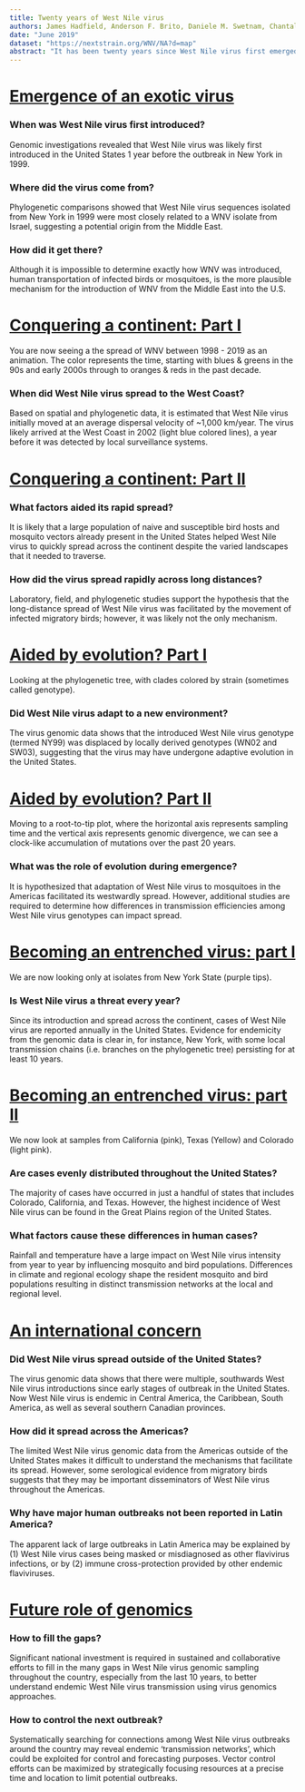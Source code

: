 ```yaml
---
title: Twenty years of West Nile virus
authors: James Hadfield, Anderson F. Brito, Daniele M. Swetnam, Chantal B.F. Vogels, Ryan E. Tokarz, Kristian G. Andersen, Ryan C. Smith, Trevor Bedford, Nathan D. Grubaugh
date: "June 2019"
dataset: "https://nextstrain.org/WNV/NA?d=map"
abstract: "It has been twenty years since West Nile virus first emerged in the Americas, and since then, little progress has been made to control outbreaks caused by this virus. Using Nextstrain, we investigate the emergence of West Nile virus in the United States, followed by its rapid spread, evolution in a new environment, establishment of endemic transmission, and subsequent international spread."
---
```




# [Emergence of an exotic virus](https://nextstrain.org/WNV/NA?c=num_date&dmax=1998-12-01&dmin=1995-11-18&f_country=Israel,USA&d=map)

### When was West Nile virus first introduced?
Genomic investigations revealed that West Nile virus was likely first introduced in the United States 1 year before the outbreak in New York in 1999.  

### Where did the virus come from?
Phylogenetic comparisons showed that West Nile virus sequences isolated from New York in 1999 were most closely related to a WNV isolate from Israel, suggesting a potential origin from the Middle East.

### How did it get there?
Although it is impossible to determine exactly how WNV was introduced, human transportation of infected birds or mosquitoes, is the more plausible mechanism for the introduction of WNV from the Middle East into the U.S.




# [Conquering a continent: Part I](nextstrain.org/WNV/NA?animate=1997-12-01,2018-08-27,1,0,30000&c=num_date&d=map&f_country=USA)

You are now seeing a the spread of WNV between 1998 - 2019 as an animation. The color represents the time, starting with blues & greens in the 90s and early 2000s through to oranges & reds in the past decade.


### When did West Nile virus spread to the West Coast?
Based on spatial and phylogenetic data, it is estimated that West Nile virus initially moved at an average dispersal velocity of ~1,000 km/year. The virus likely arrived at the West Coast in 2002 (light blue colored lines), a year before it was detected by local surveillance systems. 




# [Conquering a continent: Part II](nextstrain.org/WNV/NA?c=num_date&f_country=USA&d=map)

### What factors aided its rapid spread?
It is likely that a large population of naive and susceptible bird hosts and mosquito vectors already present in the United States helped West Nile virus to quickly spread across the continent despite the varied landscapes that it needed to traverse.

### How did the virus spread rapidly across long distances?
Laboratory, field, and phylogenetic studies support the hypothesis that the long-distance spread of West Nile virus was facilitated by the movement of infected migratory birds; however, it was likely not the only mechanism. 




# [Aided by evolution? Part I](https://nextstrain.org/WNV/NA?c=lineage&d=tree)

Looking at the phylogenetic tree, with clades colored by strain (sometimes called genotype). 

### Did West Nile virus adapt to a new environment?
The virus genomic data shows that the introduced West Nile virus genotype (termed NY99) was displaced by locally derived genotypes (WN02 and SW03), suggesting that the virus may have undergone adaptive evolution in the United States.


# [Aided by evolution? Part II](https://nextstrain.org/WNV/NA?c=lineage&d=tree&l=clock)

Moving to a root-to-tip plot, where the horizontal axis represents sampling time and the vertical axis represents genomic divergence, we can see a clock-like accumulation of mutations over the past 20 years.


### What was the role of evolution during emergence?
It is hypothesized that adaptation of West Nile virus to mosquitoes in the Americas facilitated its westwardly spread. However, additional studies are required to determine how differences in transmission efficiencies among West Nile virus genotypes can impact spread.





# [Becoming an entrenched virus: part I](https://nextstrain.org/WNV/NA?f_state=NY&d=tree)

We are now looking only at isolates from New York State (purple tips).

### Is West Nile virus a threat every year?
Since its introduction and spread across the continent, cases of West Nile virus are reported annually in the United States. Evidence for endemicity from the genomic data is clear in, for instance, New York, with some local transmission chains (i.e. branches on the phylogenetic tree) persisting for at least 10 years. 





# [Becoming an entrenched virus: part II](https://nextstrain.org/WNV/NA?f_state=CA,CO,TX&d=tree)

We now look at samples from California (pink), Texas (Yellow) and Colorado (light pink).


### Are cases evenly distributed throughout the United States?
The majority of cases have occurred in just a handful of states that includes Colorado, California, and Texas. However, the highest incidence of West Nile virus can be found in the Great Plains region of the United States.
  
### What factors cause these differences in human cases?
Rainfall and temperature have a large impact on West Nile virus intensity from year to year by influencing mosquito and bird populations. Differences in climate and regional ecology shape the resident mosquito and bird populations resulting in distinct transmission networks at the local and regional level. 









# [An international concern](https://nextstrain.org/WNV/NA?c=country&f_country=Argentina,Brazil,British-Virgin-Islands,Colombia,Mexico&d=map&r=division)


### Did West Nile virus spread outside of the United States?
The virus genomic data shows that there were multiple, southwards West Nile virus introductions since early stages of outbreak in the United States. Now West Nile virus is endemic in Central America, the Caribbean, South America, as well as several southern Canadian provinces.

### How did it spread across the Americas?
The limited West Nile virus genomic data from the Americas outside of the United States makes it difficult to understand the mechanisms that facilitate its spread. However, some serological evidence from migratory birds suggests that they may be important disseminators of West Nile virus throughout the Americas.

### Why have major human outbreaks not been reported in Latin America?
The apparent lack of large outbreaks in Latin America may be explained by (1) West Nile virus cases being masked or misdiagnosed as other flavivirus infections, or by (2) immune cross-protection provided by other endemic flaviviruses.


# [Future role of genomics](https://nextstrain.org/WNV/NA?c=lineage&d=map&r=division)

### How to fill the gaps?
Significant national investment is required in sustained and collaborative efforts to fill in the many gaps in West Nile virus genomic sampling throughout the country, especially from the last 10 years, to better understand endemic West Nile virus transmission using virus genomics approaches.

### How to control the next outbreak?
Systematically searching for connections among West Nile virus outbreaks around the country may reveal endemic ‘transmission networks’, which could be exploited for control and forecasting purposes. Vector control efforts can be maximized by strategically focusing resources at a precise time and location to limit potential outbreaks.
